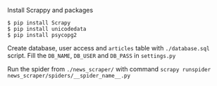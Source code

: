 Install Scrappy and packages

```
$ pip install Scrapy
$ pip install unicodedata
$ pip install psycopg2
```

Create database, user access and `articles` table with `./database.sql` script.
Fill the `DB_NAME`, `DB_USER` and `DB_PASS` in `settings.py`

Run the spider from `./news_scraper/` with command `scrapy runspider news_scraper/spiders/__spider_name__.py` 
